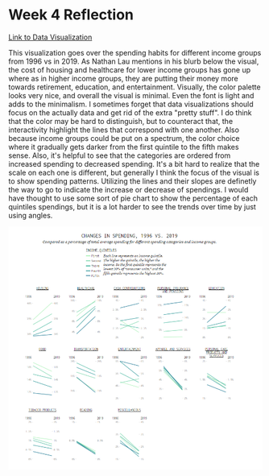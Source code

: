 # Week 4 Reflection

[Link to Data Visualization](https://flowingdata.com/2021/02/24/how-spending-changed-for-different-income-groups/)

This visualization goes over the spending habits for different income groups from 1996 vs in 2019. As Nathan Lau mentions in his blurb below the visual, the cost of housing and healthcare for lower income groups has gone up where as in higher income groups, they are putting their money more towards retirement, education, and entertainment. Visually, the color palette looks very nice, and overall the visual is minimal. Even the font is light and adds to the minimalism. I sometimes forget that data visualizations should focus on the actually data and get rid of the extra "pretty stuff". I do think that the color may be hard to distinguish, but to counteract that, the interactivity highlight the lines that correspond with one another. Also because income groups could be put on a spectrum, the color choice where it gradually gets darker from the first quintile to the fifth makes sense. Also, it's helpful to see that the categories are ordered from increased spending to decreased spending. It's a bit hard to realize that the scale on each one is different, but generally I think the focus of the visual is to show spending patterns. Utilizing the lines and their slopes are definetly the way to go to indicate the increase or decrease of spendings. I would have thought to use some sort of pie chart to show the percentage of each quintiles spendings, but it is a lot harder to see the trends over time by just using angles. 

![Visual](images/week4.png)
